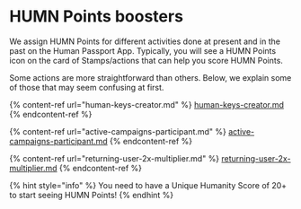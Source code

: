 # HUMN Points boosters

We assign HUMN Points for different activities done at present and in the past on the Human Passport App. Typically, you will see a HUMN Points icon on the card of Stamps/actions that can help you score HUMN Points.

Some actions are more straightforward than others. Below, we explain some of those that may seem confusing at first.&#x20;

{% content-ref url="human-keys-creator.md" %}
[human-keys-creator.md](human-keys-creator.md)
{% endcontent-ref %}

{% content-ref url="active-campaigns-participant.md" %}
[active-campaigns-participant.md](active-campaigns-participant.md)
{% endcontent-ref %}

{% content-ref url="returning-user-2x-multiplier.md" %}
[returning-user-2x-multiplier.md](returning-user-2x-multiplier.md)
{% endcontent-ref %}

{% hint style="info" %}
You need to have a Unique Humanity Score of 20+ to start seeing HUMN Points!
{% endhint %}

